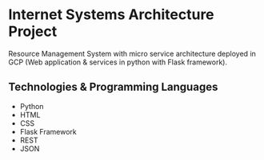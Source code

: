 # Internet Systems Architecture Project

Resource Management System with micro service architecture deployed in GCP (Web application & services in python with Flask framework).

## Technologies & Programming Languages
- Python
- HTML
- CSS
- Flask Framework
- REST
- JSON
